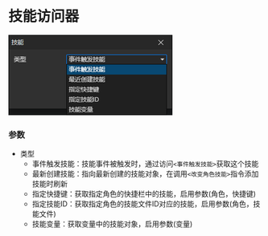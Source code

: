 # 技能访问器

![](img/skill-getter.png)

### 参数

- 类型
  - 事件触发技能：技能事件被触发时，通过访问`<事件触发技能>`获取这个技能
  - 最新创建技能：指向最新创建的技能对象，在调用`<改变角色技能>`指令添加技能时刷新
  - 指定快捷键：获取指定角色的快捷栏中的技能，启用参数(角色，快捷键)
  - 指定技能ID：获取指定角色的技能文件ID对应的技能，启用参数(角色，技能文件)
  - 技能变量：获取变量中的技能对象，启用参数(变量)
